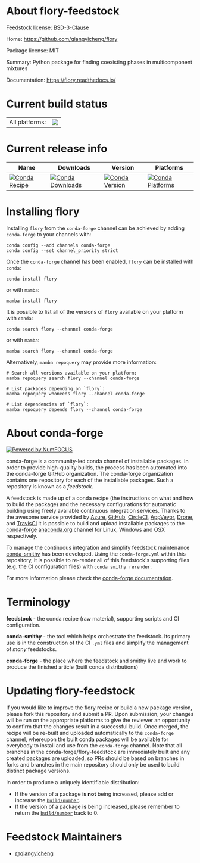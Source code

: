 About flory-feedstock
=====================

Feedstock license: [BSD-3-Clause](https://github.com/conda-forge/flory-feedstock/blob/main/LICENSE.txt)

Home: https://github.com/qiangyicheng/flory

Package license: MIT

Summary: Python package for finding coexisting phases in multicomponent mixtures

Documentation: https://flory.readthedocs.io/

Current build status
====================


<table><tr><td>All platforms:</td>
    <td>
      <a href="https://dev.azure.com/conda-forge/feedstock-builds/_build/latest?definitionId=23325&branchName=main">
        <img src="https://dev.azure.com/conda-forge/feedstock-builds/_apis/build/status/flory-feedstock?branchName=main">
      </a>
    </td>
  </tr>
</table>

Current release info
====================

| Name | Downloads | Version | Platforms |
| --- | --- | --- | --- |
| [![Conda Recipe](https://img.shields.io/badge/recipe-flory-green.svg)](https://anaconda.org/conda-forge/flory) | [![Conda Downloads](https://img.shields.io/conda/dn/conda-forge/flory.svg)](https://anaconda.org/conda-forge/flory) | [![Conda Version](https://img.shields.io/conda/vn/conda-forge/flory.svg)](https://anaconda.org/conda-forge/flory) | [![Conda Platforms](https://img.shields.io/conda/pn/conda-forge/flory.svg)](https://anaconda.org/conda-forge/flory) |

Installing flory
================

Installing `flory` from the `conda-forge` channel can be achieved by adding `conda-forge` to your channels with:

```
conda config --add channels conda-forge
conda config --set channel_priority strict
```

Once the `conda-forge` channel has been enabled, `flory` can be installed with `conda`:

```
conda install flory
```

or with `mamba`:

```
mamba install flory
```

It is possible to list all of the versions of `flory` available on your platform with `conda`:

```
conda search flory --channel conda-forge
```

or with `mamba`:

```
mamba search flory --channel conda-forge
```

Alternatively, `mamba repoquery` may provide more information:

```
# Search all versions available on your platform:
mamba repoquery search flory --channel conda-forge

# List packages depending on `flory`:
mamba repoquery whoneeds flory --channel conda-forge

# List dependencies of `flory`:
mamba repoquery depends flory --channel conda-forge
```


About conda-forge
=================

[![Powered by
NumFOCUS](https://img.shields.io/badge/powered%20by-NumFOCUS-orange.svg?style=flat&colorA=E1523D&colorB=007D8A)](https://numfocus.org)

conda-forge is a community-led conda channel of installable packages.
In order to provide high-quality builds, the process has been automated into the
conda-forge GitHub organization. The conda-forge organization contains one repository
for each of the installable packages. Such a repository is known as a *feedstock*.

A feedstock is made up of a conda recipe (the instructions on what and how to build
the package) and the necessary configurations for automatic building using freely
available continuous integration services. Thanks to the awesome service provided by
[Azure](https://azure.microsoft.com/en-us/services/devops/), [GitHub](https://github.com/),
[CircleCI](https://circleci.com/), [AppVeyor](https://www.appveyor.com/),
[Drone](https://cloud.drone.io/welcome), and [TravisCI](https://travis-ci.com/)
it is possible to build and upload installable packages to the
[conda-forge](https://anaconda.org/conda-forge) [anaconda.org](https://anaconda.org/)
channel for Linux, Windows and OSX respectively.

To manage the continuous integration and simplify feedstock maintenance
[conda-smithy](https://github.com/conda-forge/conda-smithy) has been developed.
Using the ``conda-forge.yml`` within this repository, it is possible to re-render all of
this feedstock's supporting files (e.g. the CI configuration files) with ``conda smithy rerender``.

For more information please check the [conda-forge documentation](https://conda-forge.org/docs/).

Terminology
===========

**feedstock** - the conda recipe (raw material), supporting scripts and CI configuration.

**conda-smithy** - the tool which helps orchestrate the feedstock.
                   Its primary use is in the construction of the CI ``.yml`` files
                   and simplify the management of *many* feedstocks.

**conda-forge** - the place where the feedstock and smithy live and work to
                  produce the finished article (built conda distributions)


Updating flory-feedstock
========================

If you would like to improve the flory recipe or build a new
package version, please fork this repository and submit a PR. Upon submission,
your changes will be run on the appropriate platforms to give the reviewer an
opportunity to confirm that the changes result in a successful build. Once
merged, the recipe will be re-built and uploaded automatically to the
`conda-forge` channel, whereupon the built conda packages will be available for
everybody to install and use from the `conda-forge` channel.
Note that all branches in the conda-forge/flory-feedstock are
immediately built and any created packages are uploaded, so PRs should be based
on branches in forks and branches in the main repository should only be used to
build distinct package versions.

In order to produce a uniquely identifiable distribution:
 * If the version of a package **is not** being increased, please add or increase
   the [``build/number``](https://docs.conda.io/projects/conda-build/en/latest/resources/define-metadata.html#build-number-and-string).
 * If the version of a package **is** being increased, please remember to return
   the [``build/number``](https://docs.conda.io/projects/conda-build/en/latest/resources/define-metadata.html#build-number-and-string)
   back to 0.

Feedstock Maintainers
=====================

* [@qiangyicheng](https://github.com/qiangyicheng/)

